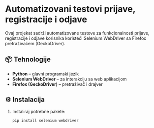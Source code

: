 # Automatizovani testovi prijave, registracije i odjave

Ovaj projekat sadrži automatizovane testove za funkcionalnosti prijave, registracije i odjave korisnika koristeći Selenium WebDriver sa Firefox pretraživačem (GeckoDriver).

## 📦 Tehnologije

- **Python** – glavni programski jezik
- **Selenium WebDriver** – za interakciju sa web aplikacijom
- **Firefox (GeckoDriver)** – pretraživač i drajver

## ⚙️ Instalacija

1. Instaliraj potrebne pakete:
   ```bash
   pip install selenium webdriver

